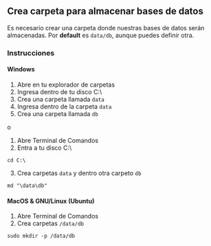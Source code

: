 ## Crea carpeta para almacenar bases de datos

Es necesario crear una carpeta donde nuestras bases de datos serán almacenadas. Por __default__ es `data/db`, aunque puedes definir otra.

### Instrucciones

#### Windows

1. Abre en tu explorador de carpetas
2. Ingresa dentro de tu disco C:\
3. Crea una carpeta llamada `data`
4. Ingresa dentro de la carpeta `data`
4. Crea una carpeta llamada `db`

o 

1. Abre Terminal de Comandos
2. Entra a tu disco C:\

```
cd C:\
```

3. Crea carpetas `data` y dentro otra carpeto `db`

```
md "\data\db"
```

#### MacOS & GNU/Linux (Ubuntu)

1. Abre Terminal de Comandos
2. Crea carpetas `/data/db`

```
sudo mkdir -p /data/db
```

